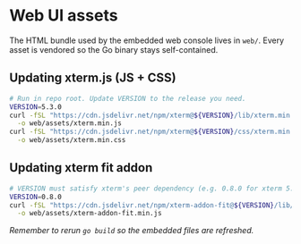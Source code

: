 # Web UI assets

The HTML bundle used by the embedded web console lives in `web/`. Every asset is vendored so the Go binary stays self-contained.

## Updating xterm.js (JS + CSS)

```bash
# Run in repo root. Update VERSION to the release you need.
VERSION=5.3.0
curl -fSL "https://cdn.jsdelivr.net/npm/xterm@${VERSION}/lib/xterm.min.js" \
  -o web/assets/xterm.min.js
curl -fSL "https://cdn.jsdelivr.net/npm/xterm@${VERSION}/css/xterm.min.css" \
  -o web/assets/xterm.min.css
```

## Updating xterm fit addon

```bash
# VERSION must satisfy xterm's peer dependency (e.g. 0.8.0 for xterm 5.3.x).
VERSION=0.8.0
curl -fSL "https://cdn.jsdelivr.net/npm/xterm-addon-fit@${VERSION}/lib/xterm-addon-fit.min.js" \
  -o web/assets/xterm-addon-fit.min.js
```

*Remember to rerun `go build` so the embedded files are refreshed.*
